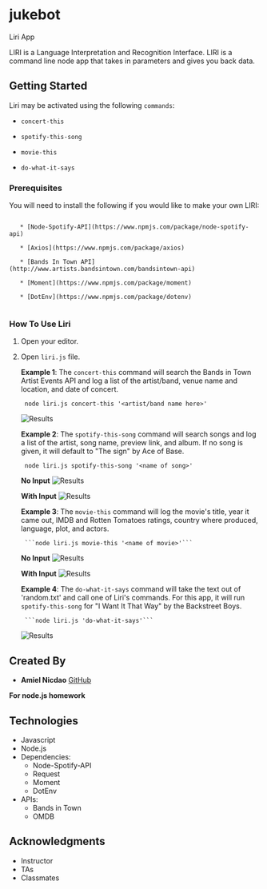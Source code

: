 # jukebot

Liri App

LIRI is a Language Interpretation and Recognition Interface. LIRI is a command line node app that takes in parameters and gives you back data.

## Getting Started

Liri may be activated using the following `commands`:

  * `concert-this`

   * `spotify-this-song`

   * `movie-this`

   * `do-what-it-says`

### Prerequisites

You will need to install the following if you would like to make your own LIRI:

```

   * [Node-Spotify-API](https://www.npmjs.com/package/node-spotify-api)

   * [Axios](https://www.npmjs.com/package/axios)

   * [Bands In Town API](http://www.artists.bandsintown.com/bandsintown-api)

   * [Moment](https://www.npmjs.com/package/moment)

   * [DotEnv](https://www.npmjs.com/package/dotenv)
   
```

### How To Use Liri

1. Open your editor.
2. Open `liri.js` file. 

    **Example 1**: The `concert-this` command will search the Bands in Town Artist Events API and log a list of the artist/band, venue name and location, and date of concert. 
    
        node liri.js concert-this '<artist/band name here>'

    ![Results](concert-this.PNG)

    **Example 2**: The `spotify-this-song` command will search songs and log a list of the artist, song name, preview link, and album. If no song is given, it will default to "The sign" by Ace of Base.
    
        node liri.js spotify-this-song '<name of song>'

    **No Input**
    ![Results](spotify-this-song-no-input.PNG)

    **With Input**
    ![Results](spotify-this-song-with-input.PNG)

    **Example 3**: The `movie-this` command will log the movie's title, year it came out, IMDB and Rotten Tomatoes ratings, country where produced, language, plot, and actors. 
    
        ```node liri.js movie-this '<name of movie>'```

    **No Input**
    ![Results](movie-this-no-input.PNG)

    **With Input**
    ![Results](movie-this-with-input.PNG)


    **Example 4**: The `do-what-it-says` command will take the text out of 'random.txt' and call one of Liri's commands. For this app, it will run ```spotify-this-song``` for "I Want It That Way" by the Backstreet Boys.
        
        ```node liri.js 'do-what-it-says'```

    ![Results](do-what-it-says.PNG)

## Created By

* **Amiel Nicdao** [GitHub](https://github.com/amielnicdao/jukebot)

**For node.js homework**

## Technologies

* Javascript
* Node.js
* Dependencies:
    * Node-Spotify-API
    * Request
    * Moment
    * DotEnv
* APIs:
    * Bands in Town
    * OMDB

## Acknowledgments

* Instructor
* TAs
* Classmates